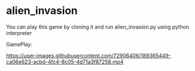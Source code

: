 # alien_invasion

You can play this game by cloning it and run alien_invasion.py using python interpreter

GamePlay:


https://user-images.githubusercontent.com/72906406/189365449-ca06e623-acbd-4fc4-8c05-4d71a3f87258.mp4

